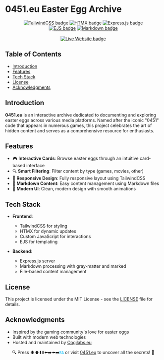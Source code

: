 # 0451.eu Easter Egg Archive

<!-- <p align="center"><img alt="Banner" title="0451.eu Banner" src="https://0451.eu/assets/banner.png"></p> -->

<p align="center">
    <a href="https://tailwindcss.com/" target="_blank"><img alt="TailwindCSS badge" title="Built with TailwindCSS!" src="https://img.shields.io/badge/-TailwindCSS-38B2AC?style=for-the-badge&logo=tailwindcss&logoColor=white"/></a>
    <a href="https://htmx.org/" target="_blank"><img alt="HTMX badge" title="Enhanced with HTMX!" src="https://img.shields.io/badge/-HTMX-3366CC?style=for-the-badge&logo=htmx&logoColor=white"/></a>
    <a href="https://expressjs.com/" target="_blank"><img alt="Express.js badge" title="Powered by Express.js!" src="https://img.shields.io/badge/-Express.js-000000?style=for-the-badge&logo=express&logoColor=white"/></a><br>
    <a href="https://ejs.co/" target="_blank"><img alt="EJS badge" title="Templates with EJS!" src="https://img.shields.io/badge/-EJS-90a93a?style=for-the-badge&logo=ejs&logoColor=white"/></a>
    <a href="https://marked.js.org/" target="_blank"><img alt="Markdown badge" title="Content in Markdown!" src="https://img.shields.io/badge/-Markdown-000000?style=for-the-badge&logo=markdown&logoColor=white"/></a><br>
    <br>
    <a href="https://0451.eu" target="_blank"><img alt="Live Website badge" title="Explore the Archive!" src="https://img.shields.io/badge/Visit-0451.eu-233056?style=for-the-badge"/></a>
</p>

## Table of Contents

- [Introduction](#introduction)
- [Features](#features)
- [Tech Stack](#tech-stack)
- [License](#license)
- [Acknowledgments](#acknowledgments)

## Introduction

**0451.eu** is an interactive archive dedicated to documenting and exploring easter eggs across various media platforms. Named after the iconic "0451" code that appears in numerous games, this project celebrates the art of hidden content and serves as a comprehensive resource for enthusiasts.

## Features

- 🎮 **Interactive Cards**: Browse easter eggs through an intuitive card-based interface
- 🔍 **Smart Filtering**: Filter content by type (games, movies, other)
- 📱 **Responsive Design**: Fully responsive layout using TailwindCSS
- 📄 **Markdown Content**: Easy content management using Markdown files
- 🎨 **Modern UI**: Clean, modern design with smooth animations

## Tech Stack

- **Frontend**:
  - TailwindCSS for styling
  - HTMX for dynamic updates
  - Custom JavaScript for interactions
  - EJS for templating

- **Backend**:
  - Express.js server
  - Markdown processing with gray-matter and marked
  - File-based content management

## License

This project is licensed under the MIT License - see the [LICENSE](/LICENSE.md) file for details.

## Acknowledgments

- Inspired by the gaming community's love for easter eggs
- Built with modern web technologies
- Hosted and maintained by [Cogilabs.eu](https://Cogilabs.eu/)

<p align="center">🔍 Press ⬆️⬆️⬇️⬇️⬅️➡️⬅️➡️<code style="color: DeepSkyBlue">B</code><code style="color: DeepSkyBlue">A</code> or visit <a href="https://0451.eu">0451.eu</a> to uncover all the secrets! 🔎</p>
